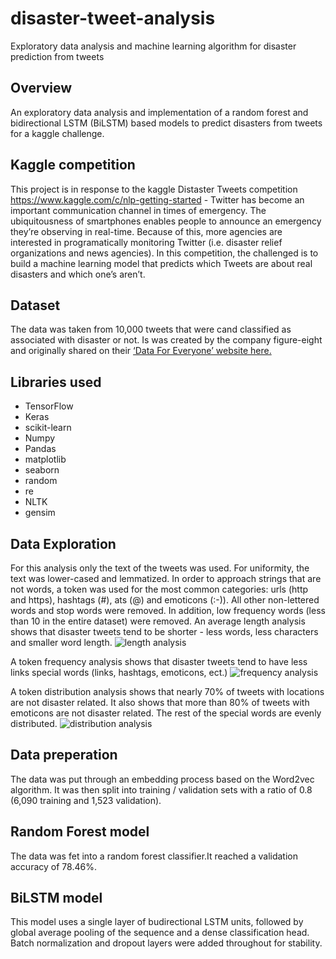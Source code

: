 # disaster-tweet-analysis
Exploratory data analysis and machine learning algorithm for disaster prediction from tweets

## Overview
An exploratory data analysis and implementation of a random forest and bidirectional LSTM (BiLSTM) based models to predict disasters from tweets
for a kaggle challenge.

## Kaggle competition
This project is in response to the kaggle Distaster Tweets competition https://www.kaggle.com/c/nlp-getting-started -
Twitter has become an important communication channel in times of emergency.
The ubiquitousness of smartphones enables people to announce an emergency they’re observing in real-time. Because of this, more agencies are interested in programatically monitoring Twitter (i.e. disaster relief organizations and news agencies).
In this competition, the challenged is to build a machine learning model that predicts which Tweets are about real disasters and which one’s aren’t.

## Dataset
The data was taken from 10,000 tweets that were cand classified as associated with disaster or not.
Is was created by the company figure-eight and originally shared on their [‘Data For Everyone’ website here.](https://appen.com/open-source-datasets/)

## Libraries used
* TensorFlow
* Keras
* scikit-learn
* Numpy
* Pandas
* matplotlib
* seaborn
* random
* re
* NLTK
* gensim

## Data Exploration
For this analysis only the text of the tweets was used.
For uniformity, the text was lower-cased and lemmatized. In order to approach strings that are not words, a token was used for the most common categories: urls (http and https), hashtags (#), ats (@) and emoticons (:-)). All other non-lettered words and stop words were removed.
In addition, low frequency words (less than 10 in the entire dataset) were removed.
An average length analysis shows that disaster tweets tend to be shorter - less words, less characters and smaller word length.
![length analysis](https://github.com/rakrkracker/disaster-tweet-analysis/blob/master/images/analysis1.png)

A token frequency analysis shows that disaster tweets tend to have less links special words (links, hashtags, emoticons, ect.)
![frequency analysis](https://github.com/rakrkracker/disaster-tweet-analysis/blob/master/images/analysis2.png)

A token distribution analysis shows that nearly 70% of tweets with locations are not disaster related. It also shows that more than 80% of tweets with emoticons are not disaster related. The rest of the special words are evenly distributed.
![distribution analysis](https://github.com/rakrkracker/disaster-tweet-analysis/blob/master/images/analysis3.png)

## Data preperation
The data was put through an embedding process based on the Word2vec algorithm. It was then split into training / validation sets with a ratio of 0.8 (6,090 training and 1,523 validation).

## Random Forest model
The data was fet into a random forest classifier.It reached a validation accuracy of 78.46%.

## BiLSTM model
This model uses a single layer of budirectional LSTM units, followed by global average pooling of the sequence and a dense classification head. Batch normalization and dropout layers were added throughout for stability.
